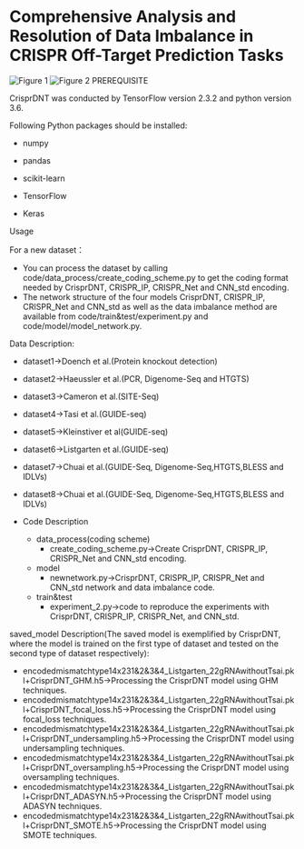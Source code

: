 # Comprehensive Analysis and Resolution of Data Imbalance in CRISPR Off-Target Prediction Tasks
![Figure 1](https://github.com/gzrgzx/Comprehensive-Analysis-and-Resolution-of-Data-Imbalance-in-CRISPR-Off-Target-Prediction-Tasks/assets/48210803/9bdc4ab2-1957-443a-81d1-410f130e826a)
![Figure 2](https://github.com/gzrgzx/Comprehensive-Analysis-and-Resolution-of-Data-Imbalance-in-CRISPR-Off-Target-Prediction-Tasks/assets/48210803/fa0dd79b-4fcc-47d7-a03b-2915f8e9da50)
PREREQUISITE

CrisprDNT was conducted by TensorFlow version 2.3.2 and python version 3.6.

Following Python packages should be installed:

* numpy
- pandas
* scikit-learn
- TensorFlow
* Keras


Usage

For a new dataset：
* You can process the dataset by calling code/data_process/create_coding_scheme.py to get the coding format needed by CrisprDNT, CRISPR_IP, CRISPR_Net and CNN_std encoding.
* The network structure of the four models CrisprDNT, CRISPR_IP, CRISPR_Net and CNN_std as well as the data imbalance method are available from code/train&test/experiment.py and code/model/model_network.py.


Data Description:

* dataset1->Doench et al.(Protein knockout detection)
* dataset2->Haeussler et al.(PCR, Digenome-Seq and HTGTS)
* dataset3->Cameron et al.(SITE-Seq)
* dataset4->Tasi et al.(GUIDE-seq)
* dataset5->Kleinstiver et al(GUIDE-seq)
* dataset6->Listgarten et al.(GUIDE-seq)
* dataset7->Chuai et al.(GUIDE-Seq, Digenome-Seq,HTGTS,BLESS and IDLVs)
* dataset8->Chuai et al.(GUIDE-Seq, Digenome-Seq,HTGTS,BLESS and IDLVs)

* Code Description
    * data_process(coding scheme)
        * create_coding_scheme.py->Create CrisprDNT, CRISPR_IP, CRISPR_Net and CNN_std encoding.
    * model
        * newnetwork.py->CrisprDNT, CRISPR_IP, CRISPR_Net and CNN_std network and data imbalance code.
    * train&test
        * experiment_2.py->code to reproduce the experiments with CrisprDNT, CRISPR_IP, CRISPR_Net, and CNN_std.


saved_model Description(The saved model is exemplified by CrisprDNT, where the model is trained on the first type of dataset and tested on the second type of dataset respectively):
* encodedmismatchtype14x231&2&3&4_Listgarten_22gRNAwithoutTsai.pkl+CrisprDNT_GHM.h5->Processing the CrisprDNT model using GHM techniques.
* encodedmismatchtype14x231&2&3&4_Listgarten_22gRNAwithoutTsai.pkl+CrisprDNT_focal_loss.h5->Processing the CrisprDNT model using focal_loss techniques.
* encodedmismatchtype14x231&2&3&4_Listgarten_22gRNAwithoutTsai.pkl+CrisprDNT_undersampling.h5->Processing the CrisprDNT model using undersampling techniques.
* encodedmismatchtype14x231&2&3&4_Listgarten_22gRNAwithoutTsai.pkl+CrisprDNT_oversampling.h5->Processing the CrisprDNT model using oversampling techniques.
* encodedmismatchtype14x231&2&3&4_Listgarten_22gRNAwithoutTsai.pkl+CrisprDNT_ADASYN.h5->Processing the CrisprDNT model using ADASYN techniques.
* encodedmismatchtype14x231&2&3&4_Listgarten_22gRNAwithoutTsai.pkl+CrisprDNT_SMOTE.h5->Processing the CrisprDNT model using SMOTE techniques.
